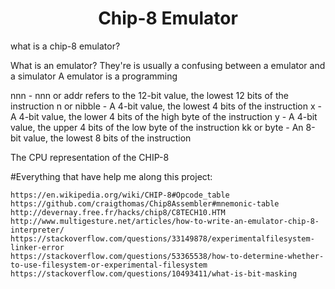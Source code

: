<h1 align="center">Chip-8 Emulator</h1>

what is a chip-8 emulator? 

What is an emulator?
They're is usually a confusing between a emulator and a simulator A emulator is a programming



nnn - nnn or addr refers to the 12-bit value, the lowest 12 bits of the instruction
n or nibble - A 4-bit value, the lowest 4 bits of the instruction
x - A 4-bit value, the lower 4 bits of the high byte of the instruction
y - A 4-bit value, the upper 4 bits of the low byte of the instruction
kk or byte - An 8-bit value, the lowest 8 bits of the instruction

The CPU representation of the CHIP-8

#Everything that have help me along this project:
```
https://en.wikipedia.org/wiki/CHIP-8#Opcode_table
https://github.com/craigthomas/Chip8Assembler#mnemonic-table
http://devernay.free.fr/hacks/chip8/C8TECH10.HTM
http://www.multigesture.net/articles/how-to-write-an-emulator-chip-8-interpreter/
https://stackoverflow.com/questions/33149878/experimentalfilesystem-linker-error
https://stackoverflow.com/questions/53365538/how-to-determine-whether-to-use-filesystem-or-experimental-filesystem
https://stackoverflow.com/questions/10493411/what-is-bit-masking
```

